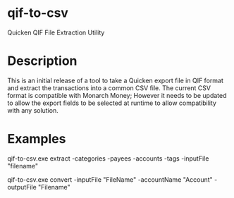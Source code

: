 # qif-to-csv
Quicken QIF File Extraction Utility

# Description
This is an initial release of a tool to take a Quicken export file in QIF format and extract the transactions into a common CSV file. The current CSV format is compatible with Monarch Money; However it needs to be updated to allow the export fields to be selected at runtime to allow compatibility with any solution. 

# Examples
qif-to-csv.exe extract -categories -payees -accounts -tags -inputFile "filename"

qif-to-csv.exe convert -inputFile "FileName" -accountName "Account" -outputFile "Filename"

